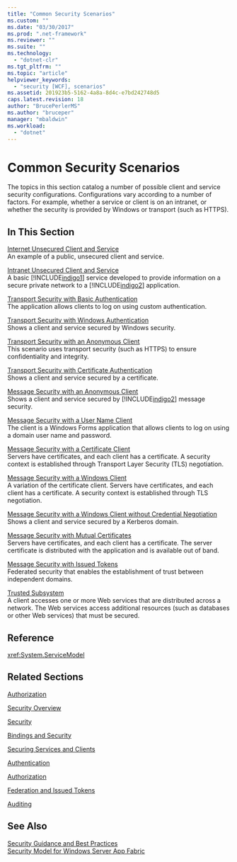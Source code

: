 ```yaml
---
title: "Common Security Scenarios"
ms.custom: ""
ms.date: "03/30/2017"
ms.prod: ".net-framework"
ms.reviewer: ""
ms.suite: ""
ms.technology: 
  - "dotnet-clr"
ms.tgt_pltfrm: ""
ms.topic: "article"
helpviewer_keywords: 
  - "security [WCF], scenarios"
ms.assetid: 201923b5-5162-4a8a-8d4c-e7bd242748d5
caps.latest.revision: 18
author: "BrucePerlerMS"
ms.author: "bruceper"
manager: "mbaldwin"
ms.workload: 
  - "dotnet"
---
```

# Common Security Scenarios
The topics in this section catalog a number of possible client and service security configurations. Configurations vary according to a number of factors. For example, whether a service or client is on an intranet, or whether the security is provided by Windows or transport (such as HTTPS).  
  
## In This Section  
 [Internet Unsecured Client and Service](../../../../docs/framework/wcf/feature-details/internet-unsecured-client-and-service.md)  
 An example of a public, unsecured client and service.  
  
 [Intranet Unsecured Client and Service](../../../../docs/framework/wcf/feature-details/intranet-unsecured-client-and-service.md)  
 A basic [!INCLUDE[indigo1](../../../../includes/indigo1-md.md)] service developed to provide information on a secure private network to a [!INCLUDE[indigo2](../../../../includes/indigo2-md.md)] application.  
  
 [Transport Security with Basic Authentication](../../../../docs/framework/wcf/feature-details/transport-security-with-basic-authentication.md)  
 The application allows clients to log on using custom authentication.  
  
 [Transport Security with Windows Authentication](../../../../docs/framework/wcf/feature-details/transport-security-with-windows-authentication.md)  
 Shows a client and service secured by Windows security.  
  
 [Transport Security with an Anonymous Client](../../../../docs/framework/wcf/feature-details/transport-security-with-an-anonymous-client.md)  
 This scenario uses transport security (such as HTTPS) to ensure confidentiality and integrity.  
  
 [Transport Security with Certificate Authentication](../../../../docs/framework/wcf/feature-details/transport-security-with-certificate-authentication.md)  
 Shows a client and service secured by a certificate.  
  
 [Message Security with an Anonymous Client](../../../../docs/framework/wcf/feature-details/message-security-with-an-anonymous-client.md)  
 Shows a client and service secured by [!INCLUDE[indigo2](../../../../includes/indigo2-md.md)] message security.  
  
 [Message Security with a User Name Client](../../../../docs/framework/wcf/feature-details/message-security-with-a-user-name-client.md)  
 The client is a Windows Forms application that allows clients to log on using a domain user name and password.  
  
 [Message Security with a Certificate Client](../../../../docs/framework/wcf/feature-details/message-security-with-a-certificate-client.md)  
 Servers have certificates, and each client has a certificate. A security context is established through Transport Layer Security (TLS) negotiation.  
  
 [Message Security with a Windows Client](../../../../docs/framework/wcf/feature-details/message-security-with-a-windows-client.md)  
 A variation of the certificate client. Servers have certificates, and each client has a certificate. A security context is established through TLS negotiation.  
  
 [Message Security with a Windows Client without Credential Negotiation](../../../../docs/framework/wcf/feature-details/message-security-with-a-windows-client-without-credential-negotiation.md)  
 Shows a client and service secured by a Kerberos domain.  
  
 [Message Security with Mutual Certificates](../../../../docs/framework/wcf/feature-details/message-security-with-mutual-certificates.md)  
 Servers have certificates, and each client has a certificate. The server certificate is distributed with the application and is available out of band.  
  
 [Message Security with Issued Tokens](../../../../docs/framework/wcf/feature-details/message-security-with-issued-tokens.md)  
 Federated security that enables the establishment of trust between independent domains.  
  
 [Trusted Subsystem](../../../../docs/framework/wcf/feature-details/trusted-subsystem.md)  
 A client accesses one or more Web services that are distributed across a network. The Web services access additional resources (such as databases or other Web services) that must be secured.  
  
## Reference  
 <xref:System.ServiceModel>  
  
## Related Sections  
 [Authorization](../../../../docs/framework/wcf/feature-details/authorization-in-wcf.md)  
  
 [Security Overview](../../../../docs/framework/wcf/feature-details/security-overview.md)  
  
 [Security](../../../../docs/framework/wcf/feature-details/security.md)  
  
 [Bindings and Security](../../../../docs/framework/wcf/feature-details/bindings-and-security.md)  
  
 [Securing Services and Clients](../../../../docs/framework/wcf/feature-details/securing-services-and-clients.md)  
  
 [Authentication](../../../../docs/framework/wcf/feature-details/authentication-in-wcf.md)  
  
 [Authorization](../../../../docs/framework/wcf/feature-details/authorization-in-wcf.md)  
  
 [Federation and Issued Tokens](../../../../docs/framework/wcf/feature-details/federation-and-issued-tokens.md)  
  
 [Auditing](../../../../docs/framework/wcf/feature-details/auditing-security-events.md)  
  
## See Also  
 [Security Guidance and Best Practices](../../../../docs/framework/wcf/feature-details/security-guidance-and-best-practices.md)  
 [Security Model for Windows Server App Fabric](http://go.microsoft.com/fwlink/?LinkID=201279&clcid=0x409)
